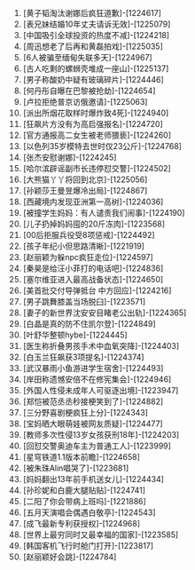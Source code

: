 
1. [黄子韬淘汰谢娜后疯狂道歉]-[1224617]
1. [表兄妹结婚10年丈夫请诉无效]-[1225079]
1. [中国吸引全球投资的热度不减]-[1224218]
1. [周迅想老了后再和黄磊拍戏]-[1225035]
1. [6人被骗至缅甸失联多天]-[1224967]
1. [古人吃剩的螺蛳壳堆成一座山]-[1225137]
1. [男子称酸奶中疑有玻璃碎片]-[1224446]
1. [何丹彤自曝在巴黎被抢劫]-[1224654]
1. [卢拉拒绝普京访俄邀请]-[1225063]
1. [派出所烟花取样时爆炸致4死]-[1224940]
1. [狂飙片方没有为高启强报名]-[1224720]
1. [官方通报高二女生被老师猥亵]-[1224260]
1. [以色列35岁模特去世时仅23公斤]-[1224768]
1. [张杰安慰谢娜]-[1224245]
1. [哈尔滨辟谣副市长违停怼交警]-[1224502]
1. [大熊猫丫丫将回到北京]-[1225056]
1. [孙颖莎王曼昱爆冷出局]-[1224867]
1. [西藏境内发现亚洲第一高树]-[1224036]
1. [被撞学生妈妈：有人谴责我们闹事]-[1224190]
1. [儿子扔掉妈妈囤的20斤冻肉]-[1223568]
1. [00后拒服兵役受8项惩戒]-[1224492]
1. [孩子年纪小但思路清晰]-[1221919]
1. [赵丽颖为躲npc疯狂走位]-[1224597]
1. [秦昊是给汪小菲打的电话吧]-[1224836]
1. [塞尔维亚进入最高战备状态]-[1224650]
1. [美首批交付导弹抵台 中方回应]-[1224216]
1. [男子跳舞膝盖当场脱臼]-[1223571]
1. [妻子的新世界沈安安目睹老公出轨]-[1224365]
1. [白晶是真的防不住凯尔登]-[1224849]
1. [叶舒华整顿hybe]-[1224445]
1. [医生称折叠男孩手术中血氧突降]-[1224403]
1. [白玉兰狂飙获3项提名]-[1224374]
1. [武汉暴雨小鱼游进学生宿舍]-[1224493]
1. [岸田称遗憾安倍不在修宪集会]-[1224946]
1. [外国人性侵未成年人可驱逐出境]-[1223947]
1. [郑恺被范丞丞秒接梗笑到了]-[1224882]
1. [三分野喜剧梗疯狂上分]-[1224343]
1. [宝妈晒大眼萌娃被网友质疑]-[1224477]
1. [教师多次性侵13岁女孩获刑18年]-[1224203]
1. [回怼交警奥迪车主为普通工人]-[1223999]
1. [星穹铁道1.1版本前瞻]-[1224658]
1. [被朱珠Alin唱哭了]-[1223681]
1. [妈妈翻出13年前手机送女儿]-[1224434]
1. [孙珍妮和白鹿大腿贴贴]-[1224741]
1. [二阳了你会带病上班吗]-[1221886]
1. [五月天演唱会偶遇白敬亭]-[1224543]
1. [成飞最新专利获授权]-[1224968]
1. [世界上最穷同时又最幸福的国家]-[1223585]
1. [韩国客机飞行时舱门打开]-[1223817]
1. [赵丽颖好会跳]-[1224784]